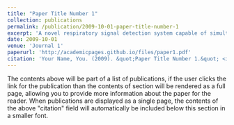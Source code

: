 ```yaml
---
title: "Paper Title Number 1"
collection: publications
permalink: /publication/2009-10-01-paper-title-number-1
excerpt: 'A novel respiratory signal detection system capable of simultaneously tracking the position of the subject and detecting his or her respiratory signal is described. The monitoring system consists of depth camera with ultra wide band radar device. Both sensors are connected through a mini computer, which performs data acquisition and storage. In this paper, we propose a method to locate the position of the subject where he or she is lying in the bed covered with blanket. Mask R-CNN is used to help segment upper-body's silhouette and give out the center point distance. The distance between the camera and the subject is then converted into a range bin of the radar and the breath-like signal is extracted from that range- bin. Additional contribution of this paper is that we developed a classifier to classify the whether the extracted signal in the selected range bin is indeed a breathing signal or not.'
date: 2009-10-01
venue: 'Journal 1'
paperurl: 'http://academicpages.github.io/files/paper1.pdf'
citation: 'Your Name, You. (2009). &quot;Paper Title Number 1.&quot; <i>Journal 1</i>. 1(1).'
---
```


The contents above will be part of a list of publications, if the user clicks the link for the publication than the contents of section will be rendered as a full page, allowing you to provide more information about the paper for the reader. When publications are displayed as a single page, the contents of the above "citation" field will automatically be included below this section in a smaller font.
